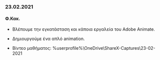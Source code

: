 ### 23.02.2021
#### Φ.Κακ.

* Βλέπουμε την εγκατάσταση και κάποια εργαλεία του Adobe Animate.
* Δημιουργούμε ένα απλό animation.

* Βίντεο μαθήματος: %userprofile%\OneDrive\ShareX-Captures\23-02-2021